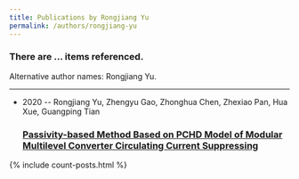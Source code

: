 ```yaml
---
title: Publications by Rongjiang Yu
permalink: /authors/rongjiang-yu
---
```


<h3 id="number-posts">There are ... items referenced.</h3>
<p id='info-authors'>Alternative author names: Rongjiang Yu.</p>
<hr />
<ul class="post-list">
<li><span class='post-meta'>2020 -- Rongjiang Yu, Zhengyu Gao, Zhonghua Chen, Zhexiao Pan, Hua Xue, Guangping Tian</span><h3><a class='post-link' href="{{ site.baseurl }}/passivity-based-method-based-on-pchd-model-of-modular-multilevel-converter-circulating-current-suppressing">Passivity-based Method Based on PCHD Model of Modular Multilevel Converter Circulating Current Suppressing</a></h3></li>

</ul>
{% include count-posts.html %}
